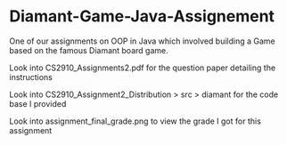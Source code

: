 # Diamant-Game-Java-Assignement
 One of our assignments on OOP in Java which involved building a Game based on the famous Diamant board game.
 
 Look into CS2910_Assignments2.pdf for the question paper detailing the instructions
 
 Look into CS2910_Assignment2_Distribution > src > diamant for the code base I provided
 
 Look into assignment_final_grade.png to view the grade I got for this assignment 

